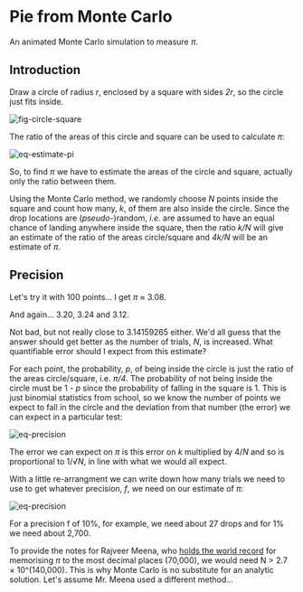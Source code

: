 # Pie from Monte Carlo

An animated Monte Carlo simulation to measure _&pi;_.

## Introduction

Draw a circle of radius _r_, enclosed by a square with sides _2r_, so the circle just fits inside.

![fig-circle-square](http://4.bp.blogspot.com/-SHz2UEawC_M/TiweWBpWZvI/AAAAAAAABLQ/1sc_GSx6w4Q/s1600/square_circle.png)

The ratio of the areas of this circle and square can be used to calculate _&pi;_:

![eq-estimate-pi](http://4.bp.blogspot.com/--ovFk0lfiwM/Tiwvl_Iun7I/AAAAAAAABLU/5d4BYpJoyKQ/s1600/est_pi.png)

So, to find _&pi;_ we have to estimate the areas of the circle and square, actually only the ratio between them.  

Using the Monte Carlo method, we randomly choose _N_ points inside the square and count how many, _k_, of them are also inside the circle.  Since the drop locations are (_pseudo_-)random, _i.e._ are assumed to have an equal chance of landing anywhere inside the square, then the ratio _k/N_ will give an estimate of the ratio of the areas circle/square and _4k/N_ will be an estimate of _&pi;_.

## Precision

Let's try it with 100 points... I get _&pi;_ ≈ 3.08.

And again... 3.20, 3.24 and 3.12.

Not bad, but not really close to 3.14159265 either.  We'd all guess that the answer should get better as the number of trials, _N_, is increased. What quantifiable error should I expect from this estimate?  

For each point, the probability, _p_, of being inside the circle is just the ratio of the areas circle/square, i.e. _&pi;/4_.  The probability of not being inside the circle must be 1 - _p_ since the probability of falling in the square is 1. This is just binomial statistics from school, so we know the number of points we expect to fall in the circle and the deviation from that number (the error) we can expect in a particular test:

![eq-precision](http://4.bp.blogspot.com/-YqKrIsZ2NSY/TixI4akhUqI/AAAAAAAABLw/4Tx7sZzxcMk/s1600/binomial.png)

The error we can expect on _&pi;_ is this error on _k_ multiplied by 4/_N_ and so is proportional to 1/&radic;_N_, in line with what we would all expect.

With a little re-arrangment we can write down how many trials we need to use to get whatever precision, _f_, we need on our estimate of _&pi;_:

![eq-precision](http://1.bp.blogspot.com/-Fe4Ip2qYCac/TiwvmAfdizI/AAAAAAAABLY/VrF88RVwJV8/s1600/required_n.png)

For a precision f of 10%, for example, we need about 27 drops and for 1% we need about 2,700.  

To provide the notes for Rajveer Meena, who [holds the world record](http://www.guinnessworldrecords.com/world-records/most-pi-places-memorised) for memorising _&pi;_ to the most decimal places (70,000), we would need N > 2.7 × 10^(140,000).  This is why Monte Carlo is no substitute for an analytic solution. Let's assume Mr. Meena used a different method...
